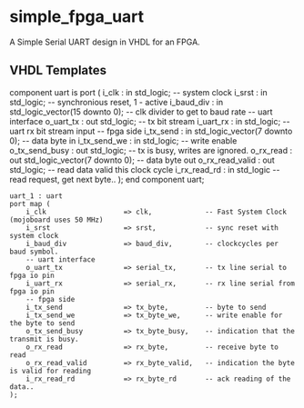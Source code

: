 simple_fpga_uart
================

A Simple Serial UART design in VHDL for an FPGA.


VHDL Templates
----------------


   component uart is
    port (
        i_clk                 : in    std_logic;  -- system clock
        i_srst                : in    std_logic;  -- synchronious reset, 1 - active
        i_baud_div            : in    std_logic_vector(15 downto 0);  -- clk divider to get to baud rate
        -- uart interface
        o_uart_tx             : out   std_logic;  -- tx bit stream
        i_uart_rx             : in    std_logic;  -- uart rx bit stream input
        -- fpga side
        i_tx_send             : in    std_logic_vector(7 downto 0); -- data byte in
        i_tx_send_we          : in    std_logic;  -- write enable
        o_tx_send_busy        : out   std_logic;  -- tx is busy, writes are ignored.
        o_rx_read             : out   std_logic_vector(7 downto 0); -- data byte out
        o_rx_read_valid       : out   std_logic;  -- read data valid this clock cycle
        i_rx_read_rd          : in    std_logic  -- read request, get next byte..
    );
    end component uart;


    uart_1 : uart 
    port map (
        i_clk                   => clk,             -- Fast System Clock (mojoboard uses 50 MHz)
        i_srst                  => srst,            -- sync reset with system clock
        i_baud_div              => baud_div,        -- clockcycles per baud symbol.
        -- uart interface
        o_uart_tx               => serial_tx,       -- tx line serial to fpga io pin
        i_uart_rx               => serial_rx,       -- rx line serial from fpga io pin
        -- fpga side
        i_tx_send               => tx_byte,         -- byte to send
        i_tx_send_we            => tx_byte_we,      -- write enable for the byte to send
        o_tx_send_busy          => tx_byte_busy,    -- indication that the transmit is busy.
        o_rx_read               => rx_byte,         -- receive byte to read
        o_rx_read_valid         => rx_byte_valid,   -- indication the byte is valid for reading
        i_rx_read_rd            => rx_byte_rd       -- ack reading of the data.. 
    );


